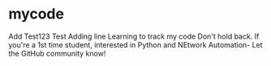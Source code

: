 # mycode
Add Test123
Test Adding line
Learning to track my code
Don't hold back. If you're a 1st time student, interested in Python and NEtwork Automation- Let the GitHub community know!
